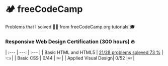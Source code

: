 # 🏕️ freeCodeCamp
Problems that I solved 👨‍💻 from freeCodeCamp.org tutorials!:mortar_board: 


### Responsive Web Design Certification (300 hours) :fire: 


|    :---      |     ---:     |     :---      |
| Basic HTML and HTML5    |  [21/28 problems soleved 73 %](https://vvpetkov.github.io/freeCodeCamp/Basic%20HTML%20and%20HTML5/index.html)    | :point_left:  |
| Basic CSS    | 0/44       | :zzz:      |
| Applied Visual Design| 0/52       |:zzz:     |

















[comment]: <> (This is a comment, it will not be included)
[comment]: <> (in  the output file unless you use it in)
[comment]: <> (a reference style link.)
[//]: <> (This is also a comment.)
[//]: # (This may be the most platform independent comment)

[comment]: <> (:heavy_check_mark:)
[comment]: <> (:zzz:)
[comment]: <> (👨‍💻)
[comment]: <> (:point_left:)
[comment]: <> (:moyai:)
[comment]: <> (:mortar_board:)
[comment]: <> (:x:)
[comment]: <> (:high_brightness:)
[comment]: <> (:gear:)
[comment]: <> (:octocat:)
[comment]: <> (:factory:)
